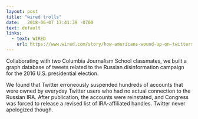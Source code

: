 ```yaml
---
layout: post
title: "wired trolls"
date:   2018-06-07 17:41:39 -0700
text: default
links:
  - text: WIRED
    url: https://www.wired.com/story/how-americans-wound-up-on-twitters-list-of-russian-bots/
---
```

Collaborating with two Columbia Journalism School classmates, we built a graph database of tweets related to the Russian disinformation campaign for the 2016 U.S. presidential election. 

We found that Twitter erroneously suspended hundreds of accounts that were owned by everyday Twitter users who had no actual connection to the Russian IRA. After publication, the accounts were reinstated, and  Congress was forced to release a revised list of IRA-affiliated handles. Twitter never apologized though.